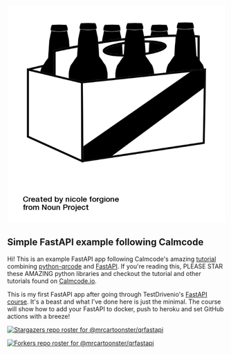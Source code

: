 ![Beer](img/noun_Beer_23573.png)

Simple FastAPI example following Calmcode
----------

Hi! This is an example FastAPI app following Calmcode's amazing [tutorial](https://calmcode.io/qr-code/generate.html) combining [python-qrcode](https://github.com/lincolnloop/python-qrcode) and [FastAPI](https://fastapi.tiangolo.com/). If you're reading this, PLEASE STAR these AMAZING python libraries and checkout the tutorial and other tutorials found on [Calmcode.io](https://calmcode.io/).


This is my first FastAPI app after going through TestDrivenio's [FastAPI course](https://testdriven.io/courses/tdd-fastapi/?utm_source=mrcartoonster). It's a beast and what I've done here is just the minimal. The course will show how to add your FastAPI to docker, push to heroku and set GitHub actions with a breeze!


[![Stargazers repo roster for @mrcartoonster/qrfastapi](https://reporoster.com/stars/mrcartoonster/qrfastapi)](https://github.com/mrcartoonster/qrfastapi/stargazers)

[![Forkers repo roster for @mrcartoonster/qrfastapi](https://reporoster.com/forks/mrcartoonster/qrfastapi)](https://github.com/mrcartoonster/qrfastapi/network/members)
